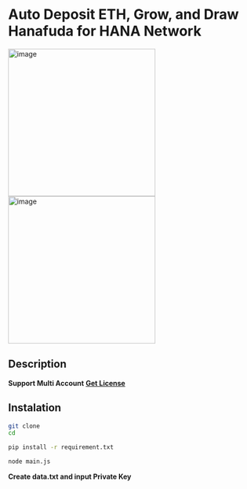 # Auto Deposit ETH, Grow, and Draw Hanafuda for HANA Network 

<img height="300" alt="image" src="https://github.com/user-attachments/assets/6f263d6e-5449-4876-a2d4-b269f04611f6">
<img height="300" alt="image" src="https://github.com/user-attachments/assets/5e75477a-8cbf-422b-b350-878489dd0907">

## Description 
**Support Multi Account** 
[**Get License**](https://t.me/Laporan_Sayang_bot)

## Instalation
```bash
git clone 
cd 
```
```bash
pip install -r requirement.txt
```
```bash
node main.js
```
**Create data.txt and input Private Key**


